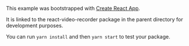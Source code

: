 This example was bootstrapped with [Create React App](https://github.com/facebook/create-react-app).

It is linked to the react-video-recorder package in the parent directory for development purposes.

You can run `yarn install` and then `yarn start` to test your package.
